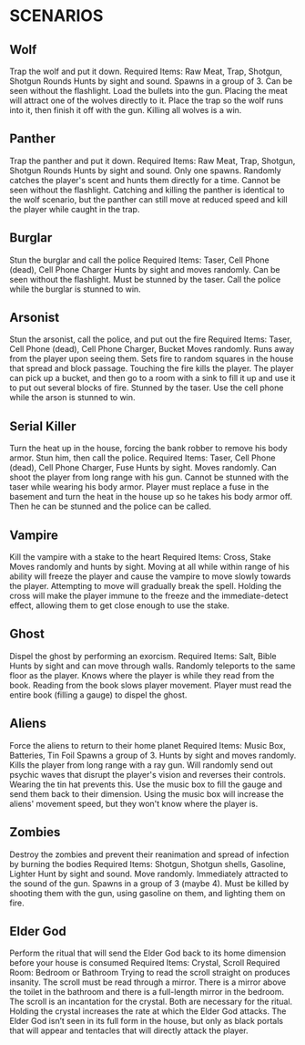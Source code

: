 # SCENARIOS
## Wolf
Trap the wolf and put it down.
Required Items: Raw Meat, Trap, Shotgun, Shotgun Rounds
Hunts by sight and sound. Spawns in a group of 3. Can be seen without the flashlight. Load the bullets into the gun. Placing the meat will attract one of the wolves directly to it. Place the trap so the wolf runs into it, then finish it off with the gun. Killing all wolves is a win.

## Panther
Trap the panther and put it down.
Required Items: Raw Meat, Trap, Shotgun, Shotgun Rounds
Hunts by sight and sound. Only one spawns. Randomly catches the player's scent and hunts them directly for a time. Cannot be seen without the flashlight. Catching and killing the panther is identical to the wolf scenario, but the panther can still move at reduced speed and kill the player while caught in the trap.

## Burglar
Stun the burglar and call the police
Required Items: Taser, Cell Phone (dead), Cell Phone Charger
Hunts by sight and moves randomly. Can be seen without the flashlight. Must be stunned by the taser. Call the police while the burglar is stunned to win.

## Arsonist
Stun the arsonist, call the police, and put out the fire
Required Items: Taser, Cell Phone (dead), Cell Phone Charger, Bucket
Moves randomly. Runs away from the player upon seeing them. Sets fire to random squares in the house that spread and block passage. Touching the fire kills the player. The player can pick up a bucket, and then go to a room with a sink to fill it up and use it to put out several blocks of fire. Stunned by the taser. Use the cell phone while the arson is stunned to win.

## Serial Killer
Turn the heat up in the house, forcing the bank robber to remove his body armor. Stun him, then call the police.
Required Items: Taser, Cell Phone (dead), Cell Phone Charger, Fuse
Hunts by sight. Moves randomly. Can shoot the player from long range with his gun. Cannot be stunned with the taser while wearing his body armor. Player must replace a fuse in the basement and turn the heat in the house up so he takes his body armor off. Then he can be stunned and the police can be called.

## Vampire
Kill the vampire with a stake to the heart
Required Items: Cross, Stake
Moves randomly and hunts by sight. Moving at all while within range of his ability will freeze the player and cause the vampire to move slowly towards the player. Attempting to move will gradually break the spell. Holding the cross will make the player immune to the freeze and the immediate-detect effect, allowing them to get close enough to use the stake.

## Ghost
Dispel the ghost by performing an exorcism.
Required Items: Salt, Bible
Hunts by sight and can move through walls. Randomly teleports to the same floor as the player. Knows where the player is while they read from the book. Reading from the book slows player movement. Player must read the entire book (filling a gauge) to dispel the ghost.

## Aliens
Force the aliens to return to their home planet
Required Items: Music Box, Batteries, Tin Foil
Spawns a group of 3. Hunts by sight and moves randomly. Kills the player from long range with a ray gun. Will randomly send out psychic waves that disrupt the player's vision and reverses their controls. Wearing the tin hat prevents this. Use the music box to fill the gauge and send them back to their dimension. Using the music box will increase the aliens' movement speed, but they won't know where the player is.

## Zombies
Destroy the zombies and prevent their reanimation and spread of infection by burning the bodies
Required Items: Shotgun, Shotgun shells, Gasoline, Lighter
Hunt by sight and sound. Move randomly. Immediately attracted to the sound of the gun. Spawns in a group of 3 (maybe 4). Must be killed by shooting them with the gun, using gasoline on them, and lighting them on fire.

## Elder God
Perform the ritual that will send the Elder God back to its home dimension before your house is consumed
Required Items: Crystal, Scroll
Required Room: Bedroom or Bathroom
Trying to read the scroll straight on produces insanity. The scroll must be read through a mirror. There is a mirror above the toilet in the bathroom and there is a full-length mirror in the bedroom. The scroll is an incantation for the crystal. Both are necessary for the ritual. Holding the crystal increases the rate at which the Elder God attacks. The Elder God isn’t seen in its full form in the house, but only as black portals that will appear and tentacles that will directly attack the player.